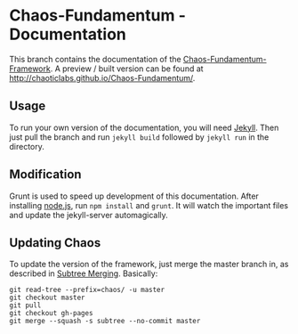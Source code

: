 Chaos-Fundamentum - Documentation
=================================

This branch contains the documentation of the [Chaos-Fundamentum-Framework](https://github.com/chaoticlabs/Chaos-Fundamentum). A preview / built version can be found at http://chaoticlabs.github.io/Chaos-Fundamentum/.

Usage
-----

To run your own version of the documentation, you will need [Jekyll](http://jekyllrb.com/). Then just pull the branch and run `jekyll build` followed by `jekyll run` in the directory.

Modification
------------

Grunt is used to speed up development of this documentation. After installing [node.js](http://nodejs.org/), run `npm install` and `grunt`. It will watch the important files and update the jekyll-server automagically.

Updating Chaos
--------------

To update the version of the framework, just merge the master branch in, as described in [Subtree Merging](http://git-scm.com/book/ch6-7.html). Basically:
```
git read-tree --prefix=chaos/ -u master
git checkout master
git pull
git checkout gh-pages
git merge --squash -s subtree --no-commit master
```
